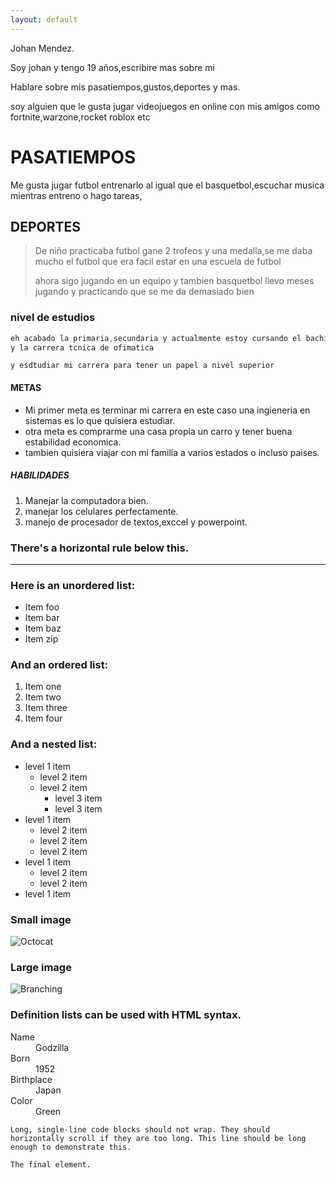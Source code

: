 ```yaml
---
layout: default
---
```


Johan Mendez.

Soy johan y tengo 19 años,escribire mas sobre mi

Hablare sobre mis pasatiempos,gustos,deportes y mas.

soy alguien que le gusta jugar videojuegos en online con mis amigos como fortnite,warzone,rocket roblox etc

# PASATIEMPOS

Me gusta jugar futbol entrenarlo al igual que el basquetbol,escuchar musica mientras entreno o hago tareas,

## DEPORTES

> De niño practicaba futbol gane 2 trofeos y una medalla,se me daba mucho el futbol que era facil estar en una escuela de futbol
>
> ahora sigo jugando en un equipo y tambien basquetbol llevo meses jugando y practicando que se me da demasiado bien

### nivel de estudios

```js
eh acabado la primaria,secundaria y actualmente estoy cursando el bachillerato en mi ultimo semestre
y la carrera tcnica de ofimatica
```

```mi objetivo es terminar mi bachillerato
y esdtudiar mi carrera para tener un papel a nivel superior
```

#### METAS

*   Mi primer meta es terminar mi carrera en este caso una 
    ingieneria en sistemas es lo que quisiera estudiar.
*   otra meta es comprarme una casa propia un carro y tener
    buena estabilidad economica.
*   tambien quisiera viajar con mi familia a varios estados 
    o incluso paises.

##### HABILIDADES

1.  Manejar la computadora bien.
2.  manejar los celulares perfectamente.
3.  manejo de procesador de textos,exccel y powerpoint.


### There's a horizontal rule below this.

* * *

### Here is an unordered list:

*   Item foo
*   Item bar
*   Item baz
*   Item zip

### And an ordered list:

1.  Item one
1.  Item two
1.  Item three
1.  Item four

### And a nested list:

- level 1 item
  - level 2 item
  - level 2 item
    - level 3 item
    - level 3 item
- level 1 item
  - level 2 item
  - level 2 item
  - level 2 item
- level 1 item
  - level 2 item
  - level 2 item
- level 1 item

### Small image

![Octocat](https://github.githubassets.com/images/icons/emoji/octocat.png)

### Large image

![Branching](https://github.com/vaibhavvikas/vaibhavvikas/raw/main/src/header_.png)


### Definition lists can be used with HTML syntax.

<dl>
<dt>Name</dt>
<dd>Godzilla</dd>
<dt>Born</dt>
<dd>1952</dd>
<dt>Birthplace</dt>
<dd>Japan</dd>
<dt>Color</dt>
<dd>Green</dd>
</dl>

```
Long, single-line code blocks should not wrap. They should horizontally scroll if they are too long. This line should be long enough to demonstrate this.
```

```
The final element.
```
